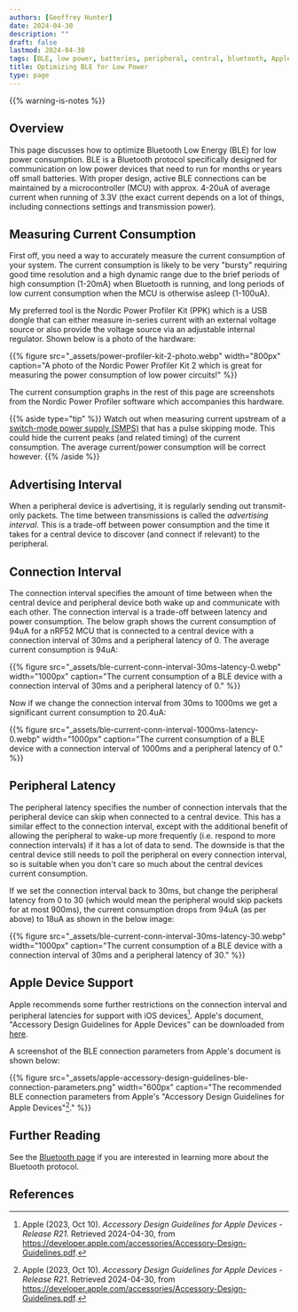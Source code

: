 ```yaml
---
authors: [Geoffrey Hunter]
date: 2024-04-30
description: ""
draft: false
lastmod: 2024-04-30
tags: [BLE, low power, batteries, peripheral, central, bluetooth, Apple, iOS, advertising, latency, connection interval]
title: Optimizing BLE for Low Power
type: page
---
```


{{% warning-is-notes %}}

## Overview

This page discusses how to optimize Bluetooth Low Energy (BLE) for low power consumption. BLE is a Bluetooth protocol specifically designed for communication on low power devices that need to run for months or years off small batteries. With proper design, active BLE connections can be maintained by a microcontroller (MCU) with approx. 4-20uA of average current when running of 3.3V (the exact current depends on a lot of things, including connections settings and transmission power).

## Measuring Current Consumption

First off, you need a way to accurately measure the current consumption of your system. The current consumption is likely to be very "bursty" requiring good time resolution and a high dynamic range due to the brief periods of high consumption (1-20mA) when Bluetooth is running, and long periods of low current consumption when the MCU is otherwise asleep (1-100uA).

My preferred tool is the Nordic Power Profiler Kit (PPK) which is a USB dongle that can either measure in-series current with an external voltage source or also provide the voltage source via an adjustable internal regulator. Shown below is a photo of the hardware:

{{% figure src="_assets/power-profiler-kit-2-photo.webp" width="800px" caption="A photo of the Nordic Power Profiler Kit 2 which is great for measuring the power consumption of low power circuits!" %}}

The current consumption graphs in the rest of this page are screenshots from the Nordic Power Profiler software which accompanies this hardware.

{{% aside type="tip" %}}
Watch out when measuring current upstream of a [switch-mode power supply (SMPS)](/electronics/components/power-regulators/switch-mode-power-supplies-smps/) that has a pulse skipping mode. This could hide the current peaks (and related timing) of the current consumption. The average current/power consumption will be correct however.
{{% /aside %}}

## Advertising Interval

When a peripheral device is advertising, it is regularly sending out transmit-only packets. The time between transmissions is called the _advertising interval_. This is a trade-off between power consumption and the time it takes for a central device to discover (and connect if relevant) to the peripheral.

## Connection Interval

The connection interval specifies the amount of time between when the central device and peripheral device both wake up and communicate with each other. The connection interval is a trade-off between latency and power consumption. The below graph shows the current consumption of 94uA for a nRF52 MCU that is connected to a central device with a connection interval of 30ms and a peripheral latency of 0. The average current consumption is 94uA:

{{% figure src="_assets/ble-current-conn-interval-30ms-latency-0.webp" width="1000px" caption="The current consumption of a BLE device with a connection interval of 30ms and a peripheral latency of 0." %}}

Now if we change the connection interval from 30ms to 1000ms we get a significant current consumption to 20.4uA:

{{% figure src="_assets/ble-current-conn-interval-1000ms-latency-0.webp" width="1000px" caption="The current consumption of a BLE device with a connection interval of 1000ms and a peripheral latency of 0." %}}

## Peripheral Latency

The peripheral latency specifies the number of connection intervals that the peripheral device can skip when connected to a central device. This has a similar effect to the connection interval, except with the additional benefit of allowing the peripheral to wake-up more frequently (i.e. respond to more connection intervals) if it has a lot of data to send. The downside is that the central device still needs to poll the peripheral on every connection interval, so is suitable when you don't care so much about the central devices current consumption.

If we set the connection interval back to 30ms, but change the peripheral latency from 0 to 30 (which would mean the peripheral would skip packets for at most 900ms), the current consumption drops from 94uA (as per above) to 18uA as shown in the below image:

{{% figure src="_assets/ble-current-conn-interval-30ms-latency-30.webp" width="1000px" caption="The current consumption of a BLE device with a connection interval of 30ms and a peripheral latency of 30." %}}

## Apple Device Support

Apple recommends some further restrictions on the connection interval and peripheral latencies for support with iOS devices[^apple-accessory-design-guidelines]. Apple's document, "Accessory Design Guidelines for Apple Devices" can be downloaded from [here](https://developer.apple.com/accessories/Accessory-Design-Guidelines.pdf).

A screenshot of the BLE connection parameters from Apple's document is shown below:

{{% figure src="_assets/apple-accessory-design-guidelines-ble-connection-parameters.png" width="600px" caption="The recommended BLE connection parameters from Apple's \"Accessory Design Guidelines for Apple Devices\"[^apple-accessory-design-guidelines]." %}}

## Further Reading

See the [Bluetooth page](/electronics/communication-protocols/bluetooth/) if you are interested in learning more about the Bluetooth protocol.

## References

[^silicon-labs-optimizing-current-ble]: Silicon Labs. _Optimizing Current Consumption in Bluetooth Low Energy Devices_. Retrieved 2024-04-30, from https://docs.silabs.com/bluetooth/3.2/general/system-and-performance/optimizing-current-consumption-in-bluetooth-low-energy-devices.
[^apple-accessory-design-guidelines]: Apple (2023, Oct 10). _Accessory Design Guidelines for Apple Devices - Release R21_. Retrieved 2024-04-30, from https://developer.apple.com/accessories/Accessory-Design-Guidelines.pdf.
